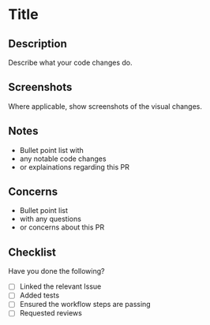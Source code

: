 # Title

## Description
Describe what your code changes do.

## Screenshots
Where applicable, show screenshots of the visual changes.

## Notes
- Bullet point list with 
- any notable code changes
- or explainations regarding this PR

## Concerns
- Bullet point list
- with any questions
- or concerns about this PR

## Checklist
Have you done the following?
- [ ] Linked the relevant Issue 
- [ ] Added tests
- [ ] Ensured the workflow steps are passing
- [ ] Requested reviews
